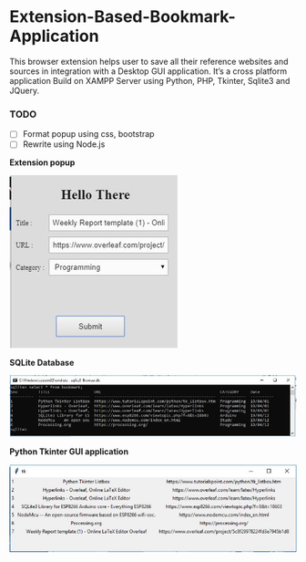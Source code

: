 # Extension-Based-Bookmark-Application
This browser extension helps user to save all their reference websites and sources in integration with a Desktop GUI application. It’s a cross platform application Build on XAMPP Server using Python, PHP, Tkinter, Sqlite3 and JQuery. 
### TODO
- [ ] Format popup using css, bootstrap
- [ ] Rewrite using Node.js

 **Extension popup** 
 
![Extension-popup](https://github.com/DHANANJAY130/Extension-Based-Bookmark-Application/blob/master/assets/popupExtension.jpeg)

 **SQLite Database**
 
![SQLite-DB](https://github.com/DHANANJAY130/Extension-Based-Bookmark-Application/blob/master/assets/sqliteDB.jpeg)

 **Python Tkinter GUI application**
 
![PyTkinterGUI](https://github.com/DHANANJAY130/Extension-Based-Bookmark-Application/blob/master/assets/pyTkinterGUI.jpeg)
